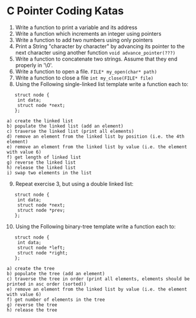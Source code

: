 # C Pointer Coding Katas

1. Write a function to print a variable and its address
2. Write a function which increments an integer using pointers
3. Write a function to add two numbers using only pointers 
4. Print a String "character by character" by advancing its pointer to the next character using another function
   ```void advance_pointer(???)```
5. Write a function to concatenate two strings. Assume that they end properly in '\0'.
6. Write a function to open a file. ```FILE* my_open(char* path)```
7. Write a function to close a file ```int my_close(FILE* file)```
8. Using the Following single-linked list template write a function each to:
```
   struct node {
    int data;
    struct node *next;
   };
```
    a) create the linked list
    b) populate the linked list (add an element)
    c) traverse the linked list (print all elements)
    d) remove an element from the linked list by position (i.e. the 4th element)
    e) remove an element from the linked list by value (i.e. the element with value 6)
    f) get length of linked list
    g) reverse the linked list
    h) release the linked list
    i) swap two elements in the list

9. Repeat exercise 3, but using a double linked list:
```
   struct node {
    int data;
    struct node *next;
    struct node *prev;
   };
```
10. Using the Following binary-tree template write a function each to:
```
   struct node {
    int data;
    struct node *left;
    struct node *right;
   };
```
    a) create the tree
    b) populate the tree (add an element)
    c) traverse the tree in order (print all elements, elements should be printed in asc order (sorted))
    e) remove an element from the linked list by value (i.e. the element with value 6)
    f) get number of elements in the tree
    g) reverse the tree
    h) release the tree